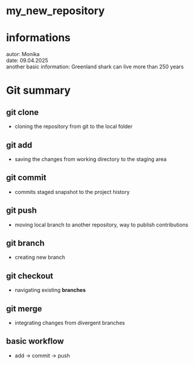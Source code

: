 # my_new_repository

# informations
autor: Monika   
date: 09.04.2025   
another basic information:  Greenland shark can live more than 250 years

# Git summary

## git clone <link to repository> 
- cloning the repository from git to the local  folder

## git add
- saving the changes from working directory to the staging area

## git commit
- commits staged snapshot to the project history

## git push
- moving local branch to another repository, way to publish contributions

## git branch
- creating new branch

## git checkout
- navigating existing **branches**

## git merge
- integrating changes from divergent branches 

##  basic workflow

- add -> commit -> push 

